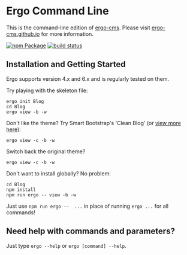 # Ergo Command Line

This is the command-line edition of [ergo-cms](https://ergo-cms.github.io). Please visit [ergo-cms.github.io](https://ergo-cms.github.io) for more information.


[![npm Package](https://img.shields.io/npm/v/ergo-cli.svg)](https://www.npmjs.org/package/ergo-cli)
[![build status](https://secure.travis-ci.org/ergo-cms/ergo-cli.svg)](http://travis-ci.org/ergo-cms/ergo-cli)



## Installation and Getting Started

Ergo supports version 4.x and 6.x and is regularly tested on them.

Try playing with the skeleton file:

``` npm install ergo -g
ergo init Blog
cd Blog
ergo view -b -w
```

Don't like the theme? Try Smart Bootstrap's 'Clean Blog' (or [view more here](https://ergo-cms.github.io/themes)):

``` ergo theme install clean-blog
ergo view -c -b -w
```

Switch back the original theme? 

``` ergo theme switch ergo-simple
ergo view -c -b -w
```

Don't want to install globally? No problem:

``` git clone https://github.com/ergo-cms/ergo-skel.git Blog
cd Blog
npm install
npm run ergo -- view -b -w
```

Just use `npm run ergo --  ...` in place of running `ergo ...` for all commands!

## Need help with commands and parameters?

Just type `ergo --help` or `ergo [command] --help`.



